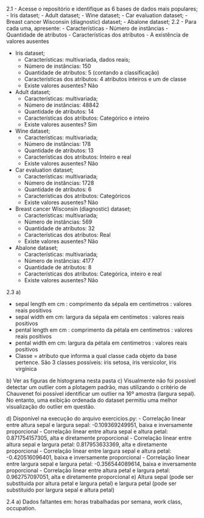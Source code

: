 2.1 - Acesse o repositório e identifique as 6 bases de dados mais populares;
    - Iris dataset;
    - Adult dataset;
    - Wine dataset;
    - Car evaluation dataset;
    - Breast cancer Wisconsin (diagnostic) dataset;
    - Abalone dataset;
2.2 - Para cada uma, apresente:
    - Características
    - Número de instâncias
    - Quantidade de atributos
    - Características dos atributos
    - A existência de valores ausentes

- Iris dataset;
    - Características: multivariada, dados reais;
    - Número de instâncias: 150
    - Quantidade de atributos: 5 (contando a classificação)
    - Características dos atributos: 4 atributos inteiros e um de classe
    - Existe valores ausentes? Não
- Adult dataset;
    - Características: multivariada;
    - Número de instâncias: 48842
    - Quantidade de atributos: 14
    - Características dos atributos: Categórico e inteiro
    - Existe valores ausentes? Sim
- Wine dataset;
    - Características: multivariada;
    - Número de instâncias: 178
    - Quantidade de atributos: 13
    - Características dos atributos: Inteiro e real
    - Existe valores ausentes? Não
- Car evaluation dataset;
    - Características: multivariada;
    - Número de instâncias: 1728
    - Quantidade de atributos: 6
    - Características dos atributos: Categóricos
    - Existe valores ausentes? Não
- Breast cancer Wisconsin (diagnostic) dataset;
    - Características: multivariada;
    - Número de instâncias: 569
    - Quantidade de atributos: 32
    - Características dos atributos: Real
    - Existe valores ausentes? Não
- Abalone dataset;
    - Características: multivariada;
    - Número de instâncias: 4177
    - Quantidade de atributos: 8
    - Características dos atributos: Categórica, inteiro e real
    - Existe valores ausentes? Não

2.3
a)
 - sepal length em cm : comprimento da sépala em centimetros : valores reais positivos
 - sepal width em cm: largura da sépala em centimetos : valores reais positivos
 - pental length em cm : comprimento da pétala em centimetros : valores reais positivos
 - pental width em cm: largura da pétala em centimetros : valores reais positivos
 - Classe = atributo que informa a qual classe cada objeto da base pertence. São 3 classes possíveis: íris setosa, íris versicolor, íris virgínica

b) Ver as figuras de histograma nesta pasta
c) Visualmente não foi possível detectar um outlier com a plotagem padrão, mas utilizando o
critério de Chauvenet foi possível identificar um outlier na 16º amostra
(largura sepal). No entanto, uma exibição ordenada do dataset permitiu uma melhor visualização do outlier em questão.

d) Disponível na execução do arquivo exercicios.py:
    - Correlação linear entre altura sepal e largura sepal: -0.109369249951, baixa e inversamente proporcional
    - Correlação linear entre altura sepal e altura petal: 0.871754157305, alta e diretamente proporcional
    - Correlação linear entre altura sepal e largura petal: 0.817953633369, alta e diretamente proporcional
    - Correlação linear entre largura sepal e altura petal: -0.420516096401, baixa e inversamente proporcional
    - Correlação linear entre largura sepal e largura petal: -0.356544089614, baixa e inversamente proporcional
    - Correlação linear entre altura petal e largura petal: 0.962757097051, alta e diretamente proporcional
e) Altura sepal (pode ser substituida por altura petal e largura petal) e largura petal (pode ser substituido por largura sepal e altura petal)

2.4
a) Dados faltantes em: horas trabalhadas por semana, work class, occupation.
